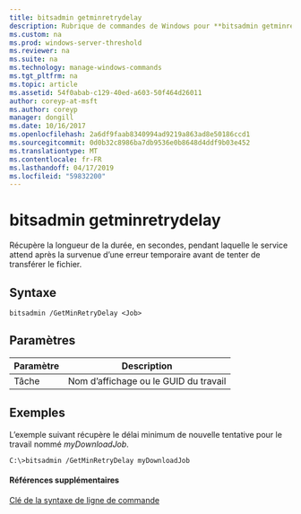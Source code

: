 ```yaml
---
title: bitsadmin getminretrydelay
description: Rubrique de commandes de Windows pour **bitsadmin getminretrydelay** -récupère la longueur de la durée, en secondes, pendant laquelle le service attend après la survenue d’une erreur temporaire avant de tenter de transférer le fichier.
ms.custom: na
ms.prod: windows-server-threshold
ms.reviewer: na
ms.suite: na
ms.technology: manage-windows-commands
ms.tgt_pltfrm: na
ms.topic: article
ms.assetid: 54f0abab-c129-40ed-a603-50f464d26011
author: coreyp-at-msft
ms.author: coreyp
manager: dongill
ms.date: 10/16/2017
ms.openlocfilehash: 2a6df9faab8340994ad9219a863ad8e50186ccd1
ms.sourcegitcommit: 0d0b32c8986ba7db9536e0b8648d4ddf9b03e452
ms.translationtype: MT
ms.contentlocale: fr-FR
ms.lasthandoff: 04/17/2019
ms.locfileid: "59832200"
---
```

# <a name="bitsadmin-getminretrydelay"></a>bitsadmin getminretrydelay



Récupère la longueur de la durée, en secondes, pendant laquelle le service attend après la survenue d’une erreur temporaire avant de tenter de transférer le fichier.

## <a name="syntax"></a>Syntaxe

```
bitsadmin /GetMinRetryDelay <Job>
```

## <a name="parameters"></a>Paramètres

|Paramètre|Description|
|---------|-----------|
|Tâche|Nom d’affichage ou le GUID du travail|

## <a name="BKMK_examples"></a>Exemples

L’exemple suivant récupère le délai minimum de nouvelle tentative pour le travail nommé *myDownloadJob*.
```
C:\>bitsadmin /GetMinRetryDelay myDownloadJob
```

#### <a name="additional-references"></a>Références supplémentaires

[Clé de la syntaxe de ligne de commande](command-line-syntax-key.md)